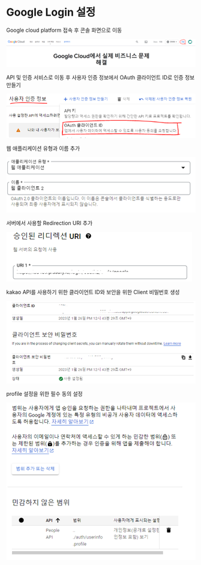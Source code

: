 # Google Login 설정

Google cloud platform 접속 후 콘솔 화면으로 이동

![구글 로그인 1](./exec/exec_contents/google-login0.png)

API 및 인증 서비스로 이동 후 사용자 인증 정보에서 OAuth 클라이언트 ID로 인증 정보 만들기

![구글 로그인 2](./exec/exec_contents/google-login1.png)

웹 애플리케이션 유형과 이름 추가

![구글 로그인 3](./exec/exec_contents/google-login2.png)

서버에서 사용할 Redirection URI 추가

![구글 로그인 4](./exec/exec_contents/google-login3.png)

kakao API를 사용하기 위한 클라이언트 ID와 보안을 위한 Client 비밀번호 생성

![구글 로그인 5](./exec/exec_contents/google-login4.png)

profile 설정을 위한 필수 동의 설정

![구글 로그인 6](./exec/exec_contents/google-login5.png)
